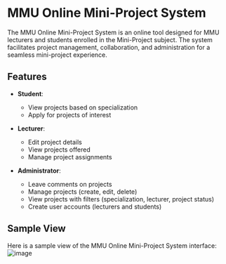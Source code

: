 # MMU Online Mini-Project System

The MMU Online Mini-Project System is an online tool designed for MMU lecturers and students enrolled in the Mini-Project subject. The system facilitates project management, collaboration, and administration for a seamless mini-project experience.

## Features

- **Student**: 
  - View projects based on specialization
  - Apply for projects of interest
  
- **Lecturer**: 
  - Edit project details
  - View projects offered
  - Manage project assignments
  
- **Administrator**: 
  - Leave comments on projects
  - Manage projects (create, edit, delete)
  - View projects with filters (specialization, lecturer, project status)
  - Create user accounts (lecturers and students)

## Sample View
Here is a sample view of the MMU Online Mini-Project System interface:
![image](https://github.com/txnlnn/Mini-project-management-system/assets/127374984/52388556-7cef-466a-b240-8c5696e92e36)

